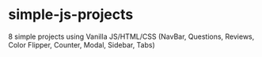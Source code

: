 # simple-js-projects
8 simple projects using Vanilla JS/HTML/CSS (NavBar, Questions, Reviews, Color Flipper, Counter, Modal, Sidebar,  Tabs)
